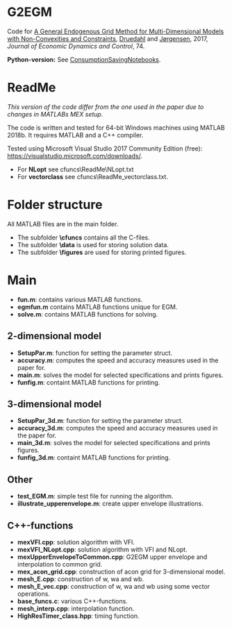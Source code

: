 # G2EGM

Code for [A General Endogenous Grid Method for Multi-Dimensional Models with Non-Convexities and Constraints](https://linkinghub.elsevier.com/retrieve/pii/S0165188916301920), [Druedahl](http://web.econ.ku.dk/druedahl) and [Jørgensen](http://www.tjeconomics.com/), 2017, *Journal of Economic Dynamics and Control*, 74.

**Python-version:** See [ConsumptionSavingNotebooks](https://github.com/NumEconCopenhagen/ConsumptionSavingNotebooks).

# ReadMe 

*This version of the code differ from the one used in the paper due to changes in MATLABs MEX setup.*

The code is written and tested for 64-bit Windows machines using MATLAB 2018b.
It requires MATLAB and a C++ compiler.

Tested using Microsoft Visual Studio 2017 Community Edition (free):
https://visualstudio.microsoft.com/downloads/.

* For **NLopt** see cfuncs\ReadMe\NLopt.txt
* For **vectorclass** see cfuncs\ReadMe_vectorclass.txt.

# Folder structure 

All MATLAB files are in the main folder.

* The subfolder **\cfuncs** contains all the C-files.
* The subfolder **\data** is used for storing solution data.
* The subfolder **\figures** are used for storing printed figures.

# Main

* **fun.m**: contains various MATLAB functions.
* **egmfun.m** contains MATLAB functions unique for EGM.
* **solve.m**: contains MATLAB functions for solving.

## 2-dimensional model

* **SetupPar.m**: function for setting the parameter struct.
* **accuracy.m**: computes the speed and accuracy measures used in the paper for.
* **main.m**: solves the model for selected specifications and prints figures. 
* **funfig.m**: containt MATLAB functions for printing.

## 3-dimensional model

* **SetupPar_3d.m**: function for setting the parameter struct.
* **accuracy_3d.m**: computes the speed and accuracy measures used in the paper for.
* **main_3d.m**: solves the model for selected specifications and prints figures. 
* **funfig_3d.m**: containt MATLAB functions for printing.

## Other

* **test_EGM.m**: simple test file for running the algorithm.
* **illustrate_upperenvelope.m**: create upper envelope illustrations.

## C++-functions

* **mexVFI.cpp**: solution algorithm with VFI.
* **mexVFI_NLopt.cpp**: solution algorithm with VFI and NLopt.
* **mexUpperEnvelopeToCommon.cpp**: G2EGM upper envelope and interpolation to common grid.
* **mex_acon_grid.cpp**: construction of acon grid for 3-dimensional model.
* **mesh_E.cpp**: construction of w, wa and wb.
* **mesh_E_vec.cpp**: construction of w, wa and wb using some vector operations.
* **base_funcs.c**: various C++-functions.
* **mesh_interp.cpp**: interpolation function.
* **HighResTimer_class.hpp**: timing function.
